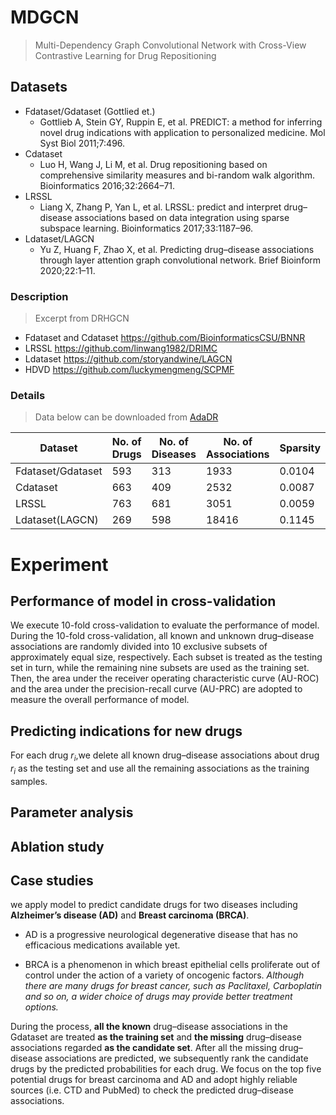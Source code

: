 # MDGCN
> Multi-Dependency Graph Convolutional Network with Cross-View Contrastive Learning for Drug Repositioning

## Datasets

- Fdataset/Gdataset (Gottlied et.)
  - Gottlieb A, Stein GY, Ruppin E, et al. PREDICT: a method for inferring novel drug indications with application to personalized medicine. Mol Syst Biol 2011;7:496.
- Cdataset
  - Luo H, Wang J, Li M, et al. Drug repositioning based on comprehensive similarity measures and bi-random walk algorithm. Bioinformatics 2016;32:2664–71.
- LRSSL
  - Liang X, Zhang P, Yan L, et al. LRSSL: predict and interpret drug–disease associations based on data integration using sparse subspace learning. Bioinformatics 2017;33:1187–96.
- Ldataset/LAGCN
  - Yu Z, Huang F, Zhao X, et al. Predicting drug–disease associations through layer attention graph convolutional network. Brief Bioinform 2020;22:1–11.

### Description
> Excerpt from DRHGCN

* Fdataset and Cdataset https://github.com/BioinformaticsCSU/BNNR
* LRSSL https://github.com/linwang1982/DRIMC
* Ldataset https://github.com/storyandwine/LAGCN
* HDVD https://github.com/luckymengmeng/SCPMF

### Details
> Data below can be downloaded from [AdaDR](https://github.com/xinliangSun/AdaDR/tree/main/AdaDR/raw_data/drug_data)

| Dataset          | No. of Drugs | No. of Diseases | No. of Associations | Sparsity   |
|------------------| ------------ | --------------- |---------------------|------------|
| Fdataset/Gdataset | 593          | 313             | 1933                | 0.0104     |
| Cdataset         | 663          | 409             | 2532                | 0.0087     |
| LRSSL            | 763          | 681             | 3051                | 0.0059     |
| Ldataset(LAGCN)  | 269          | 598             | 18416               | 0.1145     |

# Experiment

## Performance of model in cross-validation

We execute 10-fold cross-validation to evaluate the performance of model.
During the 10-fold cross-validation, all known and unknown drug–disease associations
are randomly divided into 10 exclusive subsets of approximately equal size, respectively.
Each subset is treated as the testing set in turn,
while the remaining nine subsets are used as the training set.
Then, the area under the receiver operating characteristic curve (AU-ROC)
and the area under the precision-recall curve (AU-PRC) are adopted to measure the overall performance of model.

## Predicting indications for new drugs

For each drug $r_i$,we delete all known drug–disease associations about drug $r_i$ as the testing set and use all the remaining associations as the training samples.

## Parameter analysis

## Ablation study

## Case studies

we apply model to predict candidate drugs for two diseases including **Alzheimer’s disease (AD)** and **Breast carcinoma (BRCA)**.

- AD is a progressive neurological degenerative disease that has no efficacious medications available yet.

- BRCA is a phenomenon in which breast epithelial cells proliferate out of control under the action of a variety of oncogenic factors. *Although there are many drugs for breast cancer, such as Paclitaxel, Carboplatin and so on, a wider choice of drugs may provide better treatment options.*

During the process, **all the known** drug–disease associations in the Gdataset are treated **as the training set** and **the missing** drug–disease associations regarded **as the candidate set**. After all the missing drug–disease associations are predicted, we subsequently rank the candidate drugs by the predicted probabilities for each drug. We focus on the top five potential drugs for breast carcinoma and AD and adopt highly reliable sources (i.e. CTD and PubMed) to check the predicted drug–disease associations.
